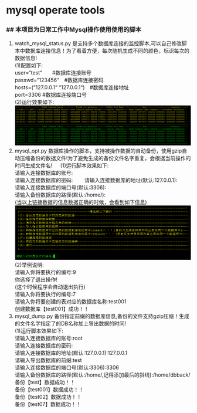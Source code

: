# mysql operate tools
### ## 本项目为日常工作中Mysql操作使用使用的脚本
1. watch_mysql_status.py 是支持多个数据库连接的监控脚本,可以自己修改脚本中数据库连接信息！为了看着方便，每次随机生成不同的颜色，标识每次的数据信息!   
(1)配置如下:   
      user=“test“　　#数据库连接账号   
      passwd=“123456“　#数据库连接密码   
      hosts=(“127.0.0.1“ “127.0.0.1“)　#数据库连接地址   
      port=3306 #数据库连接端口号   
      (2)运行效果如下:   
      ![运行效果图](https://github.com/dsw0214/mysql/blob/master/watch_mysql_status.png "运行效果图")     　　
2. mysql_opt.py 数据库操作的脚本，支持被操作数据的自动备份，使用gzip自动压缩备份的数据文件!为了避免生成的备份文件名字重复，会根据当前操作的时间生成文件名!   　
  (1)运行脚本效果如下:   
      请输入连接数据库的账号:   
      请输入连接数据库的密码:　　 
      请输入连接数据库的地址(默认:127.0.0.1):　　 
      请输入连接数据库的端口号(默认:3306):   
      请输入备份数据库的路径(默认:/home/):   
      (当以上链接数据的信息数据正确的时候，会看到如下信息)　　
    ![操作效果图](https://github.com/dsw0214/mysql/blob/master/mysql_opt.png "操作效果图")   
  (2)举例说明:   
      请输入你将要执行的编号:9  
      你选择了退出操作!  
      (这个时候程序会自动退出执行)  
      请输入你将要执行的编号:7   
      请输入你将要创建的表对应的数据库名称:test001  
      创建数据库【test001】成功！！  
3. mysql_dump.py 备份指定前缀的数据库信息,备份的文件支持gzip压缩！生成的文件名字指定了的DB名称加上导出数据的时间!  
  (1)运行脚本效果如下:  
    请输入连接数据库的账号:root  
    请输入连接数据库的密码:  
    请输入连接数据库的地址(默认:127.0.0.1):127.0.0.1  
    请输入导出数据库的前缀:test  
    请输入连接数据库的端口号(默认:3306):3306  
    请输入备份数据库的路径(默认:/home/,记得添加最后的斜线):/home/dbback/  
    备份【test】数据成功！！  
    备份【test001】数据成功！！  
    备份【test02】数据成功！！  
    备份【test07】数据成功！！  